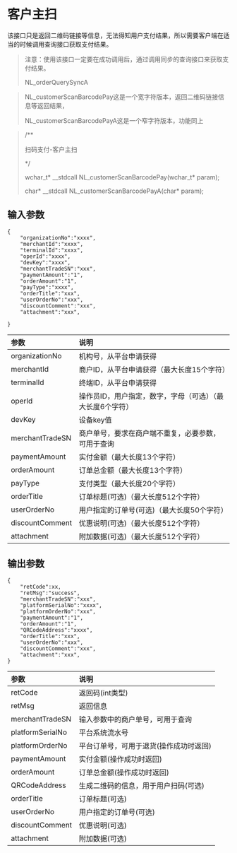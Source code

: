 # 客户主扫



该接口只是返回二维码链接等信息，无法得知用户支付结果，所以需要客户端在适当的时候调用查询接口获取支付结果。



> 注意：使用该接口一定要在成功调用后，通过调用同步的查询接口来获取支付结果。
>
> NL\_orderQuerySyncA

> NL\_customerScanBarcodePay这是一个宽字符版本，返回二维码链接信息等返回结果，
>
> NL\_customerScanBarcodePayA这是一个窄字符版本，功能同上

> /\*\*
>
> 扫码支付-客户主扫
>
> \*/
>
> wchar\_t\* \_\_stdcall NL\_customerScanBarcodePay\(wchar\_t\* param\);
>
> char\* \_\_stdcall NL\_customerScanBarcodePayA\(char\* param\);



## 输入参数

```
{
    "organizationNo":"xxxx",
    "merchantId":"xxxx",
    "terminalId":"xxxx",
    "operId":"xxxx",
    "devKey":"xxxx",
    "merchantTradeSN":"xxx",
    "paymentAmount":"1",
    "orderAmount":"1",
    "payType":"xxxx",
    "orderTitle":"xxx",
    "userOrderNo":"xxx",
    "discountComment":"xxx",
    "attachment":"xxx",

}
```

| **参数** | **说明** |
| :--- | :--- |
| organizationNo | 机构号，从平台申请获得 |
| merchantId | 商户ID，从平台申请获得（最大长度15个字符） |
| terminalId | 终端ID，从平台申请获得 |
| operId | 操作员ID，用户指定，数字，字母（可选）（最大长度6个字符） |
| devKey | 设备key值 |
| merchantTradeSN | 商户单号，要求在商户端不重复，必要参数，可用于查询 |
| paymentAmount | 实付金额（最大长度13个字符） |
| orderAmount | 订单总金额（最大长度13个字符） |
| payType | 支付类型（最大长度20个字符） |
| orderTitle | 订单标题\(可选\)（最大长度512个字符） |
| userOrderNo | 用户指定的订单号\(可选\)（最大长度50个字符） |
| discountComment | 优惠说明\(可选\)（最大长度512个字符） |
| attachment | 附加数据\(可选\)（最大长度512个字符） |

## 输出参数

```
{
    "retCode":xx,
    "retMsg":"success",
    "merchantTradeSN":"xxx",
    "platformSerialNo":"xxxx",
    "platformOrderNo":"xxx",
    "paymentAmount":"1",
    "orderAmount":"1",
    "QRCodeAddress":"xxxx",
    "orderTitle":"xxx",
    "userOrderNo":"xxx",
    "discountComment":"xxx",
    "attachment":"xxx",
}
```

| **参数** | **说明** |
| :--- | :--- |
| retCode | 返回码\(int类型\) |
| retMsg | 返回信息 |
| merchantTradeSN | 输入参数中的商户单号，可用于查询 |
| platformSerialNo | 平台系统流水号 |
| platformOrderNo | 平台订单号，可用于退货\(操作成功时返回\) |
| paymentAmount | 实付金额\(操作成功时返回\) |
| orderAmount | 订单总金额\(操作成功时返回\) |
| QRCodeAddress | 生成二维码的信息，用于用户扫码\(可选\) |
| orderTitle | 订单标题\(可选\) |
| userOrderNo | 用户指定的订单号\(可选\) |
| discountComment | 优惠说明\(可选\) |
| attachment | 附加数据\(可选\) |



